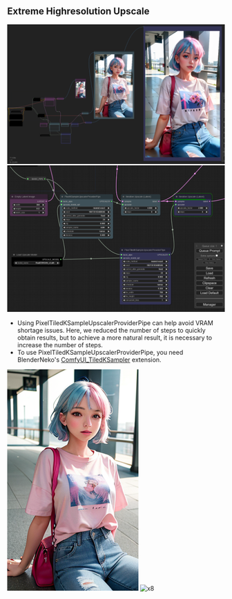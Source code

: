 ## Extreme Highresolution Upscale

![example](extreme-upscale-full.png)
![workflow](extreme-upscale-workflow.png)

* Using PixelTiledKSampleUpscalerProviderPipe can help avoid VRAM shortage issues. Here, we reduced the number of steps to quickly obtain results, but to achieve a more natural result, it is necessary to increase the number of steps.
* To use PixelTiledKSampleUpscalerProviderPipe, you need BlenderNeko's [ComfyUI_TiledKSampler](https://github.com/BlenderNeko/ComfyUI_TiledKSampler) extension.

![orignial](extreme-upscale-original.png)
![x8](extreme-upscale-x8.png)